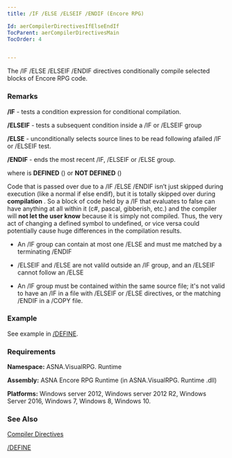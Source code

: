```yaml
---
title: /IF /ELSE /ELSEIF /ENDIF (Encore RPG)

Id: aerCompilerDirectivesIfElseEndIf
TocParent: aerCompilerDirectivesMain
TocOrder: 4


---
```


The /IF /ELSE /ELSEIF /ENDIF directives conditionally compile selected blocks of Encore RPG code. 

### Remarks
**/IF** <condition> - tests a condition expression for conditional compilation. 

**/ELSEIF** <condition> - tests a subsequent condition inside a /IF or /ELSEIF group 

**/ELSE** - unconditionally selects source lines to be read following afailed /IF or /ELSEIF test. 

**/ENDIF** - ends the most recent /IF, /ELSEIF or /ELSE group. 

where <condition> is **DEFINED** (<symbol>) or **NOT DEFINED** (<symbol>) 

Code that is passed over due to a /IF /ELSE /ENDIF isn’t just skipped during execution (like a normal if else endif), but it is totally skipped over during **compilation** . So a block of code held by a /IF that evaluates to false can have anything at all within it (c#, pascal, gibberish, etc.) and the compiler will **not let the user know** because it is simply not compiled. Thus, the very act of changing a defined symbol to undefined, or vice versa could potentially cause huge differences in the compilation results. 

- An /IF group can contain at most one /ELSE and must me matched by a terminating /ENDIF 

- /ELSEIF and /ELSE are not valild outside an /IF group, and an /ELSEIF cannot follow an /ELSE 

- An /IF group must be contained within the same source file; it's not valid to have an /IF in a file with /ELSEIF or /ELSE directives, or the matching /ENDIF in a /COPY file. 

### Example
See example in [/DEFINE](aerCompilerDirectivesDefine.html).

### Requirements
**Namespace:** ASNA.VisualRPG. Runtime 

**Assembly:** ASNA Encore RPG Runtime (in ASNA.VisualRPG. Runtime .dll) 

**Platforms:** Windows server 2012, Windows server 2012 R2, Windows Server 2016, Windows 7, Windows 8, Windows 10. 

### See Also
[Compiler Directives](aerCompilerDirectivesMain.html) 

[/DEFINE](aerCompilerDirectivesDefine.html) 
